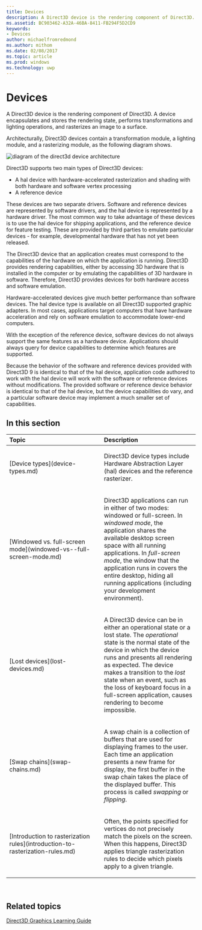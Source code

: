 ```yaml
---
title: Devices
description: A Direct3D device is the rendering component of Direct3D. A device encapsulates and stores the rendering state, performs transformations and lighting operations, and rasterizes an image to a surface.
ms.assetid: BC903462-A32A-46BA-8411-FB294F5D2CD9
keywords:
- Devices
author: michaelfromredmond
ms.author: mithom
ms.date: 02/08/2017
ms.topic: article
ms.prod: windows
ms.technology: uwp
---
```


# Devices


A Direct3D device is the rendering component of Direct3D. A device encapsulates and stores the rendering state, performs transformations and lighting operations, and rasterizes an image to a surface.

Architecturally, Direct3D devices contain a transformation module, a lighting module, and a rasterizing module, as the following diagram shows.

![diagram of the direct3d device architecture](images/d3ddev.png)

Direct3D supports two main types of Direct3D devices:

-   A hal device with hardware-accelerated rasterization and shading with both hardware and software vertex processing
-   A reference device

These devices are two separate drivers. Software and reference devices are represented by software drivers, and the hal device is represented by a hardware driver. The most common way to take advantage of these devices is to use the hal device for shipping applications, and the reference device for feature testing. These are provided by third parties to emulate particular devices - for example, developmental hardware that has not yet been released.

The Direct3D device that an application creates must correspond to the capabilities of the hardware on which the application is running. Direct3D provides rendering capabilities, either by accessing 3D hardware that is installed in the computer or by emulating the capabilities of 3D hardware in software. Therefore, Direct3D provides devices for both hardware access and software emulation.

Hardware-accelerated devices give much better performance than software devices. The hal device type is available on all Direct3D supported graphic adapters. In most cases, applications target computers that have hardware acceleration and rely on software emulation to accommodate lower-end computers.

With the exception of the reference device, software devices do not always support the same features as a hardware device. Applications should always query for device capabilities to determine which features are supported.

Because the behavior of the software and reference devices provided with Direct3D 9 is identical to that of the hal device, application code authored to work with the hal device will work with the software or reference devices without modifications. The provided software or reference device behavior is identical to that of the hal device, but the device capabilities do vary, and a particular software device may implement a much smaller set of capabilities.

## <span id="in-this-section"></span>In this section


<table>
<colgroup>
<col width="50%" />
<col width="50%" />
</colgroup>
<thead>
<tr class="header">
<th align="left">Topic</th>
<th align="left">Description</th>
</tr>
</thead>
<tbody>
<tr class="odd">
<td align="left"><p>[Device types](device-types.md)</p></td>
<td align="left"><p>Direct3D device types include Hardware Abstraction Layer (hal) devices and the reference rasterizer.</p></td>
</tr>
<tr class="even">
<td align="left"><p>[Windowed vs. full-screen mode](windowed-vs--full-screen-mode.md)</p></td>
<td align="left"><p>Direct3D applications can run in either of two modes: windowed or full-screen. In <em>windowed mode</em>, the application shares the available desktop screen space with all running applications. In <em>full-screen mode</em>, the window that the application runs in covers the entire desktop, hiding all running applications (including your development environment).</p></td>
</tr>
<tr class="odd">
<td align="left"><p>[Lost devices](lost-devices.md)</p></td>
<td align="left"><p>A Direct3D device can be in either an operational state or a lost state. The <em>operational</em> state is the normal state of the device in which the device runs and presents all rendering as expected. The device makes a transition to the <em>lost</em> state when an event, such as the loss of keyboard focus in a full-screen application, causes rendering to become impossible.</p></td>
</tr>
<tr class="even">
<td align="left"><p>[Swap chains](swap-chains.md)</p></td>
<td align="left"><p>A swap chain is a collection of buffers that are used for displaying frames to the user. Each time an application presents a new frame for display, the first buffer in the swap chain takes the place of the displayed buffer. This process is called <em>swapping</em> or <em>flipping</em>.</p></td>
</tr>
<tr class="odd">
<td align="left"><p>[Introduction to rasterization rules](introduction-to-rasterization-rules.md)</p></td>
<td align="left"><p>Often, the points specified for vertices do not precisely match the pixels on the screen. When this happens, Direct3D applies triangle rasterization rules to decide which pixels apply to a given triangle.</p></td>
</tr>
</tbody>
</table>

 

## <span id="related-topics"></span>Related topics


[Direct3D Graphics Learning Guide](index.md)

 

 




